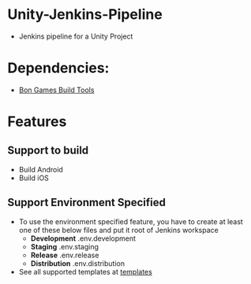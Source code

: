 # Unity-Jenkins-Pipeline
- Jenkins pipeline for a Unity Project

# Dependencies:
- [Bon Games Build Tools](https://github.com/Bon-Games/Build-Tools)

# Features
## Support to build
- Build Android
- Build iOS

## Support Environment Specified
- To use the environment specified feature, you have to create at least one of these below files and put it root of Jenkins workspace
  - **Development** .env.development
  - **Staging** .env.staging
  - **Release** .env.release
  - **Distribution** .env.distribution
- See all supported templates at [templates](https://github.com/Bon-Games/Unity-Jenkins-Pipeline/tree/master/templates)
